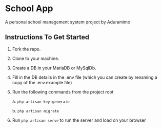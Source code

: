 # School App

A personal school management system project by Aduramimo

## Instructions To Get Started

1. Fork the repo.

2. Clone to your machine.

3. Create a DB in your MariaDB or MySqlDb. 

4. Fill in the DB details in the .env file (which you can create by renaming a copy of the .env.example file)

5. Run the following commands from the project root

   
    a. `php artisan key:generate`
    
    b. `php artisan migrate`
    
    
6. Run `php artisan serve` to run the server and load on your browser

